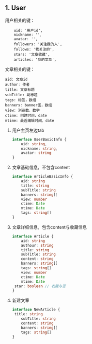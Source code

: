 ## 1. User

用户相关的键：

```
	uid: '用户id',
	nickname: '',
	avatar: '',
    followers: '关注我的人',
    follows: '我关注的',
    stars: '文章收藏',
    articles: '我的文章',
```

文章相关的键：

```
aid: 文章id
author: 作者
title: 文章标题
subTitle: 副标题
tags: 标签，数组
banners: banner图，数组
view: 浏览数，数字
ctime: 创建时间，date
mtime: 最近编辑时间，date
```



1. 用户主页左边tab

   ```ts
   interface UserBasicInfo {
       uid: string,
       nickname: string,
       avatar: string
   }
   ```

2. 文章基础信息，不包含content

   ```ts
   interface ArticleBasicInfo {
       aid: string
       title: string
       subTitle: string
       banners: string[]
       view: number
       ctime: Date
       mtime: Date
       tags: string[]
   }
   ```

3. 文章详细信息，包含content与收藏信息

   ```ts
   interface Article {
       aid: string
       authour: string
       title: string
       subTitle: string
       content: string
       banners: string[]
       tags: string[]
       view: number
       ctime: Date
       mtime: Date
    star: boolean // 收藏与否
   }
   ```
   
4. 新建文章

   ```ts
   interface NewArticle {
   	title: string
       subTitle: string
       content: string
       banners: string[]
       tags: string[]
   }
   ```

   